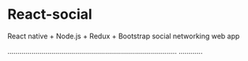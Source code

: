 # React-social
React native + Node.js + Redux + Bootstrap social networking web app

.....................................................................................
............